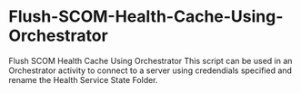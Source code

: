 # Flush-SCOM-Health-Cache-Using-Orchestrator
Flush SCOM Health Cache Using Orchestrator
This script can be used in an Orchestrator activity to connect to a server using credendials specified and rename the Health Service State Folder.
